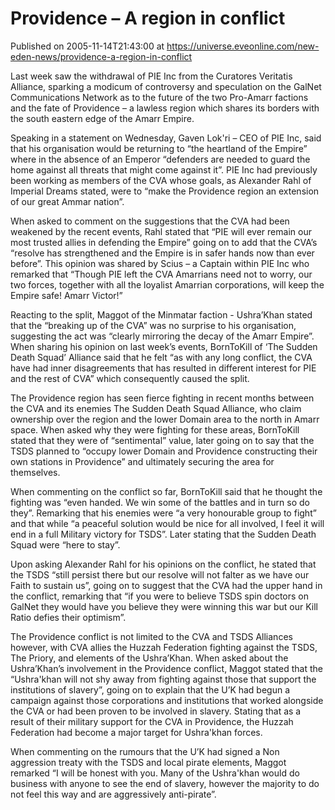 # Providence – A region in conflict
Published on 2005-11-14T21:43:00 at https://universe.eveonline.com/new-eden-news/providence-a-region-in-conflict

Last week saw the withdrawal of PIE Inc from the Curatores Veritatis Alliance, sparking a modicum of controversy and speculation on the GalNet Communications Network as to the future of the two Pro-Amarr factions and the fate of Providence – a lawless region which shares its borders with the south eastern edge of the Amarr Empire.   
  
Speaking in a statement on Wednesday, Gaven Lok'ri – CEO of PIE Inc, said that his organisation would be returning to “the heartland of the Empire” where in the absence of an Emperor “defenders are needed to guard the home against all threats that might come against it”. PIE Inc had previously been working as members of the CVA whose goals, as Alexander Rahl of Imperial Dreams stated, were to “make the Providence region an extension of our great Ammar nation”.   
  
When asked to comment on the suggestions that the CVA had been weakened by the recent events, Rahl stated that “PIE will ever remain our most trusted allies in defending the Empire” going on to add that the CVA’s “resolve has strengthened and the Empire is in safer hands now than ever before”. This opinion was shared by Scius – a Captain within PIE Inc who remarked that “Though PIE left the CVA Amarrians need not to worry, our two forces, together with all the loyalist Amarrian corporations, will keep the Empire safe! Amarr Victor!”   
  
Reacting to the split, Maggot of the Minmatar faction - Ushra’Khan stated that the “breaking up of the CVA” was no surprise to his organisation, suggesting the act was “clearly mirroring the decay of the Amarr Empire”. When sharing his opinion on last week’s events, BornToKill of ‘The Sudden Death Squad’ Alliance said that he felt “as with any long conflict, the CVA have had inner disagreements that has resulted in different interest for PIE and the rest of CVA” which consequently caused the split.   
  
The Providence region has seen fierce fighting in recent months between the CVA and its enemies The Sudden Death Squad Alliance, who claim ownership over the region and the lower Domain area to the north in Amarr space. When asked why they were fighting for these areas, BornToKill stated that they were of “sentimental” value, later going on to say that the TSDS planned to “occupy lower Domain and Providence constructing their own stations in Providence” and ultimately securing the area for themselves.   
  
When commenting on the conflict so far, BornToKill said that he thought the fighting was “even handed. We win some of the battles and in turn so do they”. Remarking that his enemies were “a very honourable group to fight” and that while “a peaceful solution would be nice for all involved, I feel it will end in a full Military victory for TSDS”. Later stating that the Sudden Death Squad were “here to stay”.   
  
Upon asking Alexander Rahl for his opinions on the conflict, he stated that the TSDS “still persist there but our resolve will not falter as we have our Faith to sustain us”, going on to suggest that the CVA had the upper hand in the conflict, remarking that “if you were to believe TSDS spin doctors on GalNet they would have you believe they were winning this war but our Kill Ratio defies their optimism”.   
  
The Providence conflict is not limited to the CVA and TSDS Alliances however, with CVA allies the Huzzah Federation fighting against the TSDS, The Priory, and elements of the Ushra’Khan. When asked about the Ushra’Khan’s involvement in the Providence conflict, Maggot stated that the “Ushra'khan will not shy away from fighting against those that support the institutions of slavery”, going on to explain that the U’K had begun a campaign against those corporations and institutions that worked alongside the CVA or had been proven to be involved in slavery. Stating that as a result of their military support for the CVA in Providence, the Huzzah Federation had become a major target for Ushra'khan forces.   
  
When commenting on the rumours that the U’K had signed a Non aggression treaty with the TSDS and local pirate elements, Maggot remarked “I will be honest with you. Many of the Ushra'khan would do business with anyone to see the end of slavery, however the majority to do not feel this way and are aggressively anti-pirate”.
